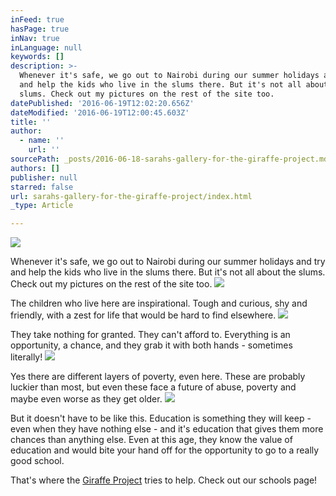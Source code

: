```yaml
---
inFeed: true
hasPage: true
inNav: true
inLanguage: null
keywords: []
description: >-
  Whenever it's safe, we go out to Nairobi during our summer holidays and try
  and help the kids who live in the slums there. But it's not all about the
  slums. Check out my pictures on the rest of the site too. 
datePublished: '2016-06-19T12:02:20.656Z'
dateModified: '2016-06-19T12:00:45.603Z'
title: ''
author:
  - name: ''
    url: ''
sourcePath: _posts/2016-06-18-sarahs-gallery-for-the-giraffe-project.md
authors: []
publisher: null
starred: false
url: sarahs-gallery-for-the-giraffe-project/index.html
_type: Article

---
```

![](https://imgflo.herokuapp.com/graph/vahj1ThiexotieMo/4daf70c9c7fddbcee91f732e29f1fd47/croprotate.jpg?cropheight=2133&cropwidth=2848&degrees=0&input=https%3A%2F%2Fthe-grid-user-content.s3-us-west-2.amazonaws.com%2F4810d1cb-d0a5-4ebc-8e97-808f79086117.jpg&x=0&y=0)

Whenever it's safe, we go out to Nairobi during our summer holidays and try and help the kids who live in the slums there. But it's not all about the slums. Check out my pictures on the rest of the site too. ![](https://the-grid-user-content.s3-us-west-2.amazonaws.com/5d3a3a90-e589-42f9-aee7-2a6fd40e4db9.jpg)

The children who live here are inspirational. Tough and curious, shy and friendly, with a zest for life that would be hard to find elsewhere. ![](https://the-grid-user-content.s3-us-west-2.amazonaws.com/2fdd451e-16a3-4e05-afc3-e5ad58334863.jpg)

They take nothing for granted. They can't afford to. Everything is an opportunity, a chance, and they grab it with both hands - sometimes literally!
![](https://the-grid-user-content.s3-us-west-2.amazonaws.com/c303194c-98b3-4719-8c27-986e3df74dab.jpg)

Yes there are different layers of poverty, even here. These are probably luckier than most, but even these face a future of abuse, poverty and maybe even worse as they get older. ![](https://the-grid-user-content.s3-us-west-2.amazonaws.com/48543031-b3ae-4171-bbb9-8921e4db1a40.jpg)

But it doesn't have to be like this. Education is something they will keep - even when they have nothing else - and it's education that gives them more chances than anything else. Even at this age, they know the value of education and would bite your hand off for the opportunity to go to a really good school.

That's where the [Giraffe Project][0] tries to help. Check out our schools page! 

[0]: http://www.giraffeproject.org/